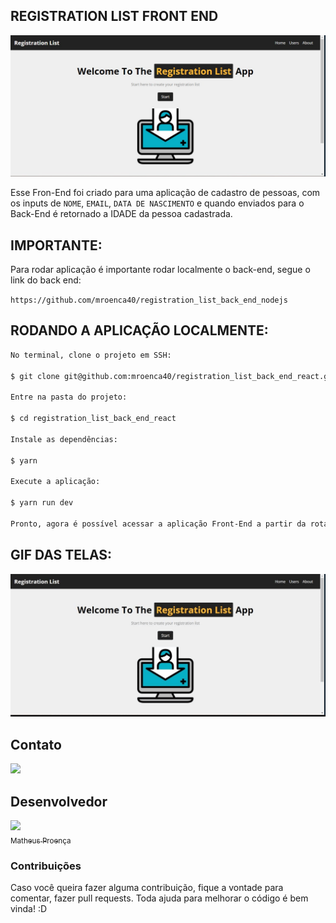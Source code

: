 ## REGISTRATION LIST FRONT END

<p align="center">
  <img width="800" src="src/assets/to_readme/rg_list.jpeg"> 
</p>

Esse Fron-End foi criado para uma aplicação de cadastro de pessoas, com os inputs de `NOME`, `EMAIL`, `DATA DE NASCIMENTO` e quando enviados para o Back-End é retornado a IDADE da pessoa cadastrada.

## IMPORTANTE:

Para rodar aplicação é importante rodar localmente o back-end, segue o link do back end:

`https://github.com/mroenca40/registration_list_back_end_nodejs`

## RODANDO A APLICAÇÃO LOCALMENTE:

```bash
No terminal, clone o projeto em SSH:
 
$ git clone git@github.com:mroenca40/registration_list_back_end_react.git
 
Entre na pasta do projeto:
 
$ cd registration_list_back_end_react
 
Instale as dependências:
 
$ yarn
 
Execute a aplicação:
 
$ yarn run dev
 
Pronto, agora é possível acessar a aplicação Front-End a partir da rota http://localhost:3000/
```

## GIF DAS TELAS:

<p align="center">
  <img width="800" src="src/assets/to_readme/rg_list.gif"> 
</p>

## Contato
 
<a targer="_blank" href="https://www.linkedin.com/in/matheus-proenca-dev/"><img src="https://img.icons8.com/fluency/48/000000/linkedin.png"/></a>
 
## Desenvolvedor
 
[<img src="https://avatars.githubusercontent.com/u/74427703?v=4" width=115><br><sub>Matheus Proença</sub>](https://github.com/mroenca40)
 
### Contribuições
 
Caso você queira fazer alguma contribuição, fique a vontade para comentar, fazer pull requests. Toda ajuda para melhorar o código é bem vinda! :D
 
###